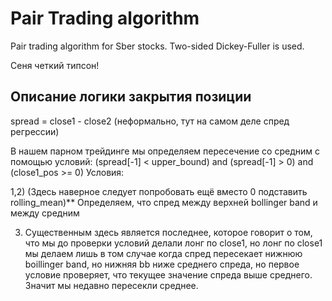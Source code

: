 # Pair Trading algorithm 
Pair trading algorithm for Sber stocks.
Two-sided Dickey-Fuller is used.

Сеня четкий типсон!

## Описание логики закрытия позиции
spread = close1 - close2 (неформально, тут на самом деле спред регрессии)

В нашем парном трейдинге мы определяем пересечение со средним с помощью условий:
 (spread[-1] < upper_bound) and (spread[-1] > 0) and (close1_pos >= 0)
 Условия:
 
1,2) (Здесь наверное следует попробовать ещё вместо 0 подставить rolling_mean)**
    Определяем, что спред между верхней bollinger band и между средним

3)
	Существенным здесь является последнее, которое говорит о том, что мы до проверки условий делали лонг по close1, 
	но лонг по close1 мы делаем лишь в том случае когда спред пересекает нижнюю boillinger band, но нижняя bb ниже среднего спреда, 
	но первое условие проверяет, что текущее значение спреда выше среднего. Значит мы недавно пересекли среднее. 

